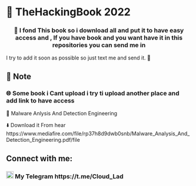 <h1> 📘 TheHackingBook 2022</h1>
<h3 align="center">📁 I fond This book so i download all and put it to have easy access and , If you have book and you want have it in this repositories you can send me in</h3>
<p>I try to add it soon as possible so just text me and send it. 🖤</p>

<h2>📄 Note</h2>
<h3>🌐 Some book i Cant upload i try ti upload another place and add link to have access</h3>
<p> 🐞 Malware Anlysis And Detection Engineering</p>
<p>⬇️ Download it From hear https://www.mediafire.com/file/rp37h8d9dwb0snb/Malware_Analysis_And_Detection_Engineering.pdf/file</p>

<h2 align="left">Connect with me:</h3>
<h3 align="left">
 <img src="https://upload.wikimedia.org/wikipedia/commons/8/82/Telegram_logo.svg" alt="Telegram" width="20" height="20"></img> My Telegram https://t.me/Cloud_Lad
</h3>
